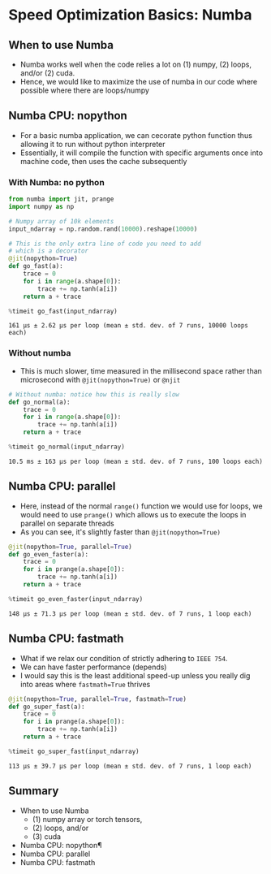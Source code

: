 
# Speed Optimization Basics: Numba

## When to use Numba
- Numba works well when the code relies a lot on (1) numpy, (2) loops, and/or (2) cuda.
- Hence, we would like to maximize the use of numba in our code where possible where there are loops/numpy

## Numba CPU: nopython
- For a basic numba application, we can cecorate python function thus allowing it to run without python interpreter
- Essentially, it will compile the function with specific arguments once into machine code, then uses the cache subsequently

### With Numba: no python


```python
from numba import jit, prange
import numpy as np

# Numpy array of 10k elements
input_ndarray = np.random.rand(10000).reshape(10000)

# This is the only extra line of code you need to add
# which is a decorator
@jit(nopython=True)
def go_fast(a):
    trace = 0
    for i in range(a.shape[0]):
        trace += np.tanh(a[i])
    return a + trace

%timeit go_fast(input_ndarray)
```

    161 µs ± 2.62 µs per loop (mean ± std. dev. of 7 runs, 10000 loops each)


### Without numba
- This is much slower, time measured in the millisecond space rather than microsecond with `@jit(nopython=True)` or `@njit`


```python
# Without numba: notice how this is really slow
def go_normal(a):
    trace = 0
    for i in range(a.shape[0]):
        trace += np.tanh(a[i])
    return a + trace

%timeit go_normal(input_ndarray)
```

    10.5 ms ± 163 µs per loop (mean ± std. dev. of 7 runs, 100 loops each)


## Numba CPU: parallel
- Here, instead of the normal `range()` function we would use for loops, we would need to use `prange()` which allows us to execute the loops in parallel on separate threads
- As you can see, it's slightly faster than `@jit(nopython=True)`


```python
@jit(nopython=True, parallel=True)
def go_even_faster(a):
    trace = 0
    for i in prange(a.shape[0]):
        trace += np.tanh(a[i])
    return a + trace

%timeit go_even_faster(input_ndarray)
```

    148 µs ± 71.3 µs per loop (mean ± std. dev. of 7 runs, 1 loop each)


## Numba CPU: fastmath
- What if we relax our condition of strictly adhering to `IEEE 754`. 
- We can have faster performance (depends)
- I would say this is the least additional speed-up unless you really dig into areas where `fastmath=True` thrives


```python
@jit(nopython=True, parallel=True, fastmath=True)
def go_super_fast(a):
    trace = 0
    for i in prange(a.shape[0]):
        trace += np.tanh(a[i])
    return a + trace

%timeit go_super_fast(input_ndarray)
```

    113 µs ± 39.7 µs per loop (mean ± std. dev. of 7 runs, 1 loop each)


## Summary
- When to use Numba
    - (1) numpy array or torch tensors,
    - (2) loops, and/or
    - (3) cuda
- Numba CPU: nopython¶
- Numba CPU: parallel 
- Numba CPU: fastmath
